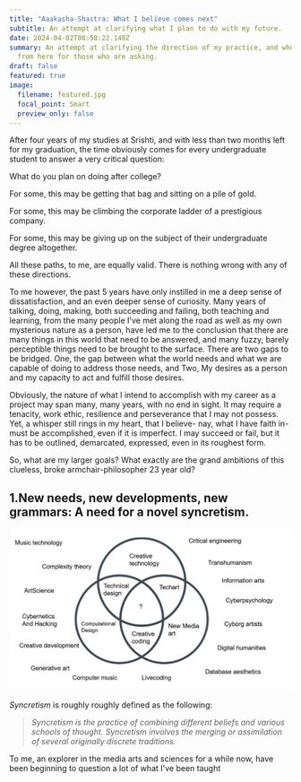 ```yaml
---
title: "Aaakasha-Shastra: What I believe comes next"
subtitle: An attempt at clarifying what I plan to do with my future.
date: 2024-04-02T08:58:22.140Z
summary: An attempt at clarifying the direction of my practice, and where we go
  from here for those who are asking.
draft: false
featured: true
image:
  filename: featured.jpg
  focal_point: Smart
  preview_only: false
---
```

After four years of my studies at Srishti, and with less than two months left for my graduation, the time obviously comes for every undergraduate student to answer a very critical question:

What do you plan on doing after college? 

For some, this may be getting that bag and sitting on a pile of gold.

For some, this may be climbing the corporate ladder of a prestigious company. 

For some, this may be giving up on the subject of their undergraduate degree altogether.

All these paths, to me, are equally valid. There is nothing wrong with any of these directions.

To me however, the past 5 years have only instilled in me a deep sense of dissatisfaction, and an even deeper sense of curiosity. Many years of talking, doing, making, both succeeding and failing, both teaching and learning, from the many people I've met along the road as well as my own mysterious nature as a person, have led me to the conclusion that there are many things in this world that need to be answered, and many fuzzy, barely perceptible things need to be brought to the surface. There are two gaps to be bridged. One, the gap between what the world needs and what we are capable of doing to address those needs, and Two, My desires as a person and my capacity to act and fulfill those desires.

Obviously, the nature of what I intend to accomplish with my career as a project may span many, many years, with no end in sight. It may require a tenacity, work ethic, resilience and perseverance that I may not possess. Yet, a whisper still rings in my heart, that I believe- nay, what I have faith in- must be accomplished, even if it is imperfect. I may succeed or fail, but it has to be outlined, demarcated, expressed, even in its roughest form.

So, what are my larger goals? What exactly are the grand ambitions of this clueless, broke armchair-philosopher 23 year old?

## 1.New needs, new developments, new grammars: A need for a novel syncretism.

![](what-is-this.png "A map of this space. What's at the center?")

*Syncretism* is roughly roughly defined as the following:

> <!--StartFragment-->
>
> *Syncretism is the practice of combining different beliefs and various schools of thought. Syncretism involves the merging or assimilation of several originally discrete traditions.*
>
> <!--EndFragment-->

To me, an explorer in the media arts and sciences for a while now, have been beginning to question a lot of what I've been taught